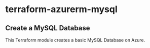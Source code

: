 # terraform-azurerm-mysql

## Create a MySQL Database

This Terraform module creates a basic MySQL Database on Azure.
